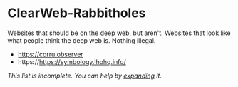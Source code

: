 # ClearWeb-Rabbitholes
Websites that should be on the deep web, but aren't. Websites that look like what people think the deep web is. Nothing illegal.

- https://corru.observer
- https://https://symbology.lhohq.info/

*This list is incomplete. You can help by [expanding](https://github.com/ElonSatoshi/ClearWeb-Rabbitholes/pulls) it.*
